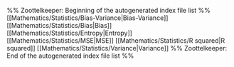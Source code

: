 %% Zoottelkeeper: Beginning of the autogenerated index file list  %%
 [[Mathematics/Statistics/Bias-Variance|Bias-Variance]]
 [[Mathematics/Statistics/Bias|Bias]]
 [[Mathematics/Statistics/Entropy|Entropy]]
 [[Mathematics/Statistics/MSE|MSE]]
 [[Mathematics/Statistics/R squared|R squared]]
 [[Mathematics/Statistics/Variance|Variance]]
%% Zoottelkeeper: End of the autogenerated index file list  %%
